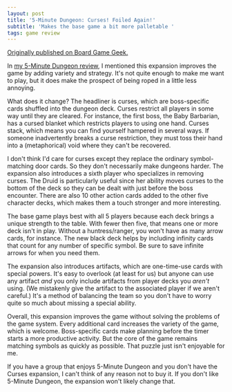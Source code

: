 ```yaml
---
layout: post
title: '5-Minute Dungeon: Curses! Foiled Again!'
subtitle: 'Makes the base game a bit more palletable '
tags: game review
---
```


[Originally published on Board Game
Geek.](https://boardgamegeek.com/thread/2611603)


In <a  href="https://boardgamegeek.com/thread/2611197/my-kids-love-it-me-not-so-much"   >my 5-Minute Dungeon review</a>, I mentioned this expansion improves the game by adding variety and strategy. It's not quite enough to make me want to play, but it does make the prospect of being roped in a little less annoying.

What does it change? The headliner is curses, which are boss-specific cards shuffled into the dungeon deck. Curses restrict all players in some way until they are cleared. For instance, the first boss, the Baby Barbarian, has a cursed blanket which restricts players to using one hand. Curses stack, which means you can find yourself hampered in several ways. If someone inadvertently breaks a curse restriction, they must toss their hand into a (metaphorical) void where they can't be recovered.

I don't think I'd care for curses except they replace the ordinary symbol-matching door cards. So they don't necessarily make dungeons harder. The expansion also introduces a sixth player who specializes in removing curses. The Druid is particularly useful since her ability moves curses to the bottom of the deck so they can be dealt with just before the boss encounter. There are also 10 other action cards added to the other five character decks, which makes them a touch stronger and more interesting.

The base game plays best with all 5 players because each deck brings a unique strength to the table. With fewer then five, that means one or more deck isn't in play. Without a huntress/ranger, you won't have as many arrow cards, for instance. The new black deck helps by including infinity cards that count for any number of specific symbol. Be sure to save infinite arrows for when you need them.

The expansion also introduces artifacts, which are one-time-use cards with special powers. It's easy to overlook (at least for us) but anyone can use any artifact <i>and</i> you only include artifacts from player decks you <i>aren't</i> using. (We mistakenly give the artifact to the associated player if we aren't careful.) It's a method of balancing the team so you don't have to worry quite so much about missing a special ability.

Overall, this expansion improves the game without solving the problems of the game system. Every additional card increases the variety of the game, which is welcome. Boss-specific cards make planning before the timer starts a more productive activity. But the core of the game remains matching symbols as quickly as possible. That puzzle just isn't enjoyable for me.

If you have a group that enjoys 5-Minute Dungeon and you don't have the Curses expansion, I can't think of any reason not to buy it. If you don't like 5-Minute Dungeon, the expansion won't likely change that.
